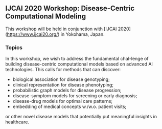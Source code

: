 ## IJCAI 2020 Workshop: Disease-Centric Computational Modeling

This workshop will be held in conjunction with [IJCAI 2020] (https://www.ijcai20.org/) in Yokohama, Japan.

### Topics

In this workshop, we wish to address the fundamental chal-lenge of building disease-centric computational models based on advanced AI technologies. This calls for methods that can discover:

-	biological association for disease genotyping; 
-	clinical representation for disease phenotyping; 
-	probabilistic graph models for disease progression;
-	disease-symptom models for screening or early diagnosis; 
-	disease-drug models for optimal care patterns;
-	embedding of medical concepts w./w.o. patient visits;

or other novel disease models that potentially put meaningful insights in healthcare.  
